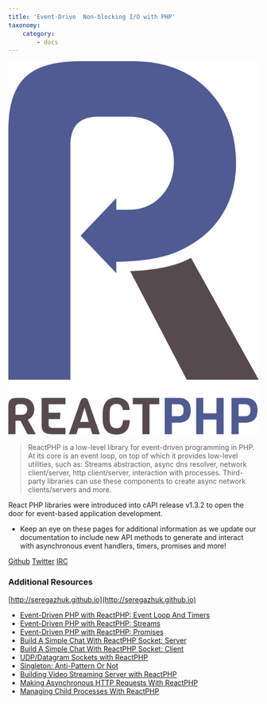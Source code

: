 ```yaml
---
title: 'Event-Drive  Non-blocking I/O with PHP'
taxonomy:
    category:
        - docs
---
```


[![React PHP](reactphp.png?cropResize=250)](http://reactphp.org)

> ReactPHP is a low-level library for event-driven programming in PHP. At its core is an event loop, on top of which it provides low-level utilities, such as: Streams abstraction, async dns resolver, network client/server, http client/server, interaction with processes. Third-party libraries can use these components to create async network clients/servers and more.

React PHP libraries were introduced into cAPI release v1.3.2 to open the door for event-based application development.

* Keep an eye on these pages for additional information as we update our documentation to include new API methods to generate and interact with asynchronous event handlers, timers, promises and more!

[<span class="fa fa-github"> Github</span>](https://github.com/reactphp) [<span class="fa fa-twitter"> Twitter</span>](https://twitter.com/reactphp) [<span class="fa fa-hashtag"> IRC</span>](irc://irc.freenode.net/reactphp)

### Additional Resources

[http://seregazhuk.github.io](http://seregazhuk.github.io)

- [Event-Driven PHP with ReactPHP: Event Loop And Timers](http://seregazhuk.github.io/2017/06/06/phpreact-event-loop/)
- [Event-Driven PHP with ReactPHP: Streams](http://seregazhuk.github.io/2017/06/12/phpreact-streams/)
- [Event-Driven PHP with ReactPHP: Promises](http://seregazhuk.github.io/2017/06/16/phpreact-promises/)
- [Build A Simple Chat With ReactPHP Socket: Server](http://seregazhuk.github.io/2017/06/22/reactphp-chat-server/)
- [Build A Simple Chat With ReactPHP Socket: Client](http://seregazhuk.github.io/2017/06/24/reactphp-chat-client/)
- [UDP/Datagram Sockets with ReactPHP](http://seregazhuk.github.io/2017/07/05/reactphp-udp/)
- [Singleton: Anti-Pattern Or Not](http://seregazhuk.github.io/2017/07/11/singleton/)
- [Building Video Streaming Server with ReactPHP](http://seregazhuk.github.io/2017/07/17/reatcphp-http-server/)
- [Making Asynchronous HTTP Requests With ReactPHP](http://seregazhuk.github.io/2017/07/26/reactphp-http-client/)
- [Managing Child Processes With ReactPHP](http://seregazhuk.github.io/2017/08/07/reactphp-child-process/)
